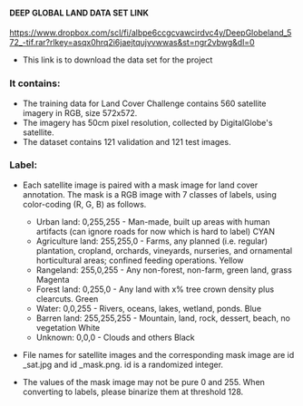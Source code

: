 
#### DEEP GLOBAL LAND DATA SET LINK
https://www.dropbox.com/scl/fi/albpe6ccgcvawcirdvc4y/DeepGlobeland_572_-tif.rar?rlkey=asqx0hrq2i6jaejtqujvvwwas&st=ngr2vbwg&dl=0

- This link is to download the data set for the project

### It contains:
- The training data for Land Cover Challenge contains 560 satellite imagery in RGB, size 572x572.
- The imagery has 50cm pixel resolution, collected by DigitalGlobe's satellite.
- The dataset contains 121 validation and 121 test images.

### Label:
- Each satellite image is paired with a mask image for land cover annotation. The mask is a RGB image with 7 classes of labels, using color-coding (R, G, B) as follows.

    - Urban land: 0,255,255 - Man-made, built up areas with human artifacts (can ignore roads for now which is hard to label) CYAN
    - Agriculture land: 255,255,0 - Farms, any planned (i.e. regular) plantation, cropland, orchards, vineyards, nurseries, and ornamental horticultural areas; confined feeding operations. Yellow
    - Rangeland: 255,0,255 - Any non-forest, non-farm, green land, grass   Magenta
    - Forest land: 0,255,0 - Any land with x% tree crown density plus clearcuts.   Green
    - Water: 0,0,255 - Rivers, oceans, lakes, wetland, ponds.      Blue
    - Barren land: 255,255,255 - Mountain, land, rock, dessert, beach, no vegetation    White
    - Unknown: 0,0,0 - Clouds and others       Black
- File names for satellite images and the corresponding mask image are id _sat.jpg and id _mask.png. id is a randomized integer.
- The values of the mask image may not be pure 0 and 255. When converting to labels, please binarize them at threshold 128.
  
  
